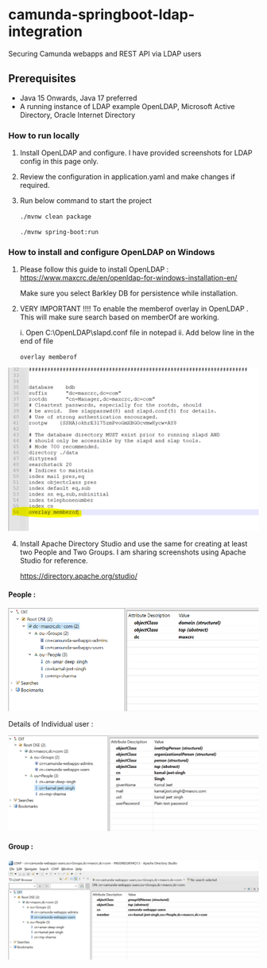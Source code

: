 # camunda-springboot-ldap-integration
Securing Camunda webapps and REST API via LDAP users

## Prerequisites
* Java 15 Onwards, Java 17 preferred
* A running instance of LDAP example OpenLDAP, Microsoft Active Directory, Oracle Internet Directory

### How to run locally

1. Install OpenLDAP and configure. I have provided screenshots for LDAP config in this page only.
2. Review the configuration in application.yaml and make changes if required.
3. Run below command to start the project 

    ``./mvnw clean package``

    ``./mvnw spring-boot:run``

### How to install and configure OpenLDAP on Windows

1. Please follow this guide to install OpenLDAP :  https://www.maxcrc.de/en/openldap-for-windows-installation-en/

   Make sure you select Barkley DB for persistence while installation.
2. VERY IMPORTANT !!!! To enable the memberof overlay in OpenLDAP . This will make sure search based on memberOf are working.

   i. Open C:\OpenLDAP\slapd.conf file in notepad
   ii. Add below line in the end of file

   ``overlay memberof``

![img_3.png](img_3.png)

4. Install Apache Directory Studio and use the same for creating at least two People and Two Groups. I am sharing screenshots using Apache Studio for reference.

   https://directory.apache.org/studio/

#### People : 

![img.png](img.png)

Details of Individual user :

![img_1.png](img_1.png)


#### Group :

![img_2.png](img_2.png)

